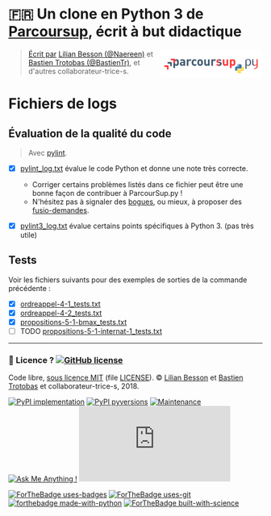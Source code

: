 # :fr: Un clone en Python 3 de [Parcoursup](http://www.parcoursup.fr/), écrit à but didactique
<a href="https://perso.crans.org/besson/publis/ParcourSup.py/"><img align="right" src="../docs/_static/logo_parcoursuppy.png" alt="Lien vers la documentation Sphinx du projet" width="40%"/></a>

> [Écrit par](AUTHORS) [Lilian Besson (@Naereen)](https://github.com/Naereen) et [Bastien Trotobas (@BastienTr)](https://github.com/BastienTr), et d'autres collaborateur-trice-s.

# Fichiers de logs

## Évaluation de la qualité du code
> Avec [pylint](http://pylint.org/).

- [x] [pylint_log.txt](pylint_log.txt) évalue le code Python et donne une note très correcte.
  + Corriger certains problèmes listés dans ce fichier peut être une bonne façon de contribuer à ParcourSup.py !
  + N'hésitez pas à signaler des [bogues](https://github.com/Naereen/ParcourSup.py/issues/new), ou mieux, à proposer des [fusio-demandes](https://github.com/Naereen/ParcourSup.py/pulls).

- [x] [pylint3_log.txt](pylint3_log.txt) évalue certains points spécifiques à Python 3. (pas très utile)

## Tests
Voir les fichiers suivants pour des exemples de sorties de la commande précédente :

- [x] [ordreappel-4-1_tests.txt](ordreappel-4-1_tests.txt)
- [x] [ordreappel-4-2_tests.txt](ordreappel-4-2_tests.txt)
- [x] [propositions-5-1-bmax_tests.txt](propositions-5-1-bmax_tests.txt)
- [ ] TODO [propositions-5-1-internat-1_tests.txt](propositions-5-1-internat-1_tests.txt)

---

### :scroll: Licence ? [![GitHub license](https://img.shields.io/github/license/Naereen/Parcoursup.py.svg)](https://github.com/Naereen/badges/blob/master/LICENSE)
Code libre, [sous licence MIT](https://lbesson.mit-license.org/) (file [LICENSE](LICENSE)).
© [Lilian Besson](https://GitHub.com/Naereen) et [Bastien Trotobas](https://github.com/BastienTr) et collaborateur-trice-s, 2018.

[![PyPI implementation](https://img.shields.io/pypi/implementation/smpybandits.svg)](https://www.python.org/)
[![PyPI pyversions](https://img.shields.io/pypi/pyversions/smpybandits.svg)](https://docs.python.org/3/)
[![Maintenance](https://img.shields.io/badge/Maintained%3F-yes-green.svg)](https://GitHub.com/Naereen/Parcoursup.py/graphs/commit-activity)
[![Ask Me Anything !](https://img.shields.io/badge/Ask%20me-anything-1abc9c.svg)](https://GitHub.com/Naereen/ama)
[![Analytics](https://ga-beacon.appspot.com/UA-38514290-17/github.com/Naereen/Parcoursup.py/README.md?pixel)](https://GitHub.com/Naereen/Parcoursup.py/)

[![ForTheBadge uses-badges](http://ForTheBadge.com/images/badges/uses-badges.svg)](http://ForTheBadge.com)
[![ForTheBadge uses-git](http://ForTheBadge.com/images/badges/uses-git.svg)](https://GitHub.com/)
[![forthebadge made-with-python](http://ForTheBadge.com/images/badges/made-with-python.svg)](https://www.python.org/)
[![ForTheBadge built-with-science](http://ForTheBadge.com/images/badges/built-with-science.svg)](https://GitHub.com/Naereen/)

